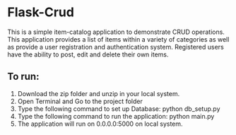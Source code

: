 # Flask-Crud

This is a simple item-catalog application to demonstrate CRUD operations.
This application provides a list of items within a variety of categories as well
 as provide a user registration and authentication system.
 Registered users have the ability to post, edit and delete their own items.

## To run:
1. Download the zip folder and unzip in your local system.
2. Open Terminal and Go to the project folder
3. Type the following command to set up Database:
        python db_setup.py
4. Type the following command to run the application:
            python main.py
5. The application will run on 0.0.0.0:5000 on local system.
